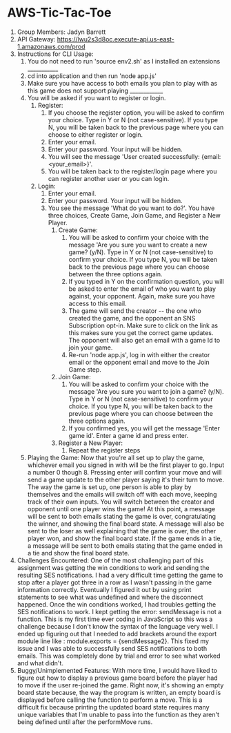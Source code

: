 # AWS-Tic-Tac-Toe

1. Group Members: Jadyn Barrett
2. API Gateway: https://lwu2s3d8oc.execute-api.us-east-1.amazonaws.com/prod
3. Instructions for CLI Usage:
   1. You do not need to run 'source env2.sh' as I installed an extensions ___________
   2. cd into application and then run 'node app.js'
   3. Make sure you have access to both emails you plan to play with as this game does not support playing ____________
   4. You will be asked if you want to register or login.
        1. Register:
             1. If you choose the register option, you will be asked to confirm your choice. Type in Y or N (not case-sensitive). If you type N, you will be taken back to the previous page where you can choose to either register or login.
             2. Enter your email.
             3. Enter your password. Your input will be hidden.
             4. You will see the message 'User created successfully: {email: <your_email>}'.
             5. You will be taken back to the register/login page where you can register another user or you can login.
        2. Login:
             1. Enter your email.
             2. Enter your password. Your input will be hidden.
             3. You see the message 'What do you want to do?'. You have three choices, Create Game, Join Game, and Register a New Player.
                  1. Create Game:
                       1. You will be asked to confirm your choice with the message 'Are you sure you want to create a new game? (y/N). Type in Y or N (not case-sensitive) to confirm your choice. If you type N, you will be taken back to the previous page where you can choose between the three options again.
                       2. If you typed in Y on the confirmation question, you will be asked to enter the email of who you want to play against, your opponent. Again, make sure you have access to this email.
                       3. The game will send the creator -- the one who created the game, and the opponent an SNS Subscription opt-in. Make sure to click on the link as this makes sure you get the correct game updates. The opponent will also get an email with a game Id to join your game. 
                       4. Re-run 'node app.js', log in with either the creator email or the opponent email and move to the Join Game step.
                  3. Join Game:
                       1. You will be asked to confirm your choice with the message 'Are you sure you want to join a game? (y/N). Type in Y or N (not case-sensitive) to confirm your choice. If you type N, you will be taken back to the previous page where you can choose between the three options again.
                       2. If you confirmed yes, you will get the message 'Enter game id'. Enter a game id and press enter.
                  4. Register a New Player:
                       1. Repeat the register steps
   5. Playing the Game: Now that you're all set up to play the game, whichever email you signed in with will be the first player to go. Input a number 0 though 8. Pressing enter will confirm your move and will send a game update to the other player saying it's their turn to move. The way the game is set up, one person is able to play by themselves and the emails will switch off with each move, keeping track of their own inputs. You will switch between the creator and opponent until one player wins the game! At this point, a message will be sent to both emails stating the game is over, congratulating the winner, and showing the final board state. A message will also be sent to the loser as well explaining that the game is over, the other player won, and show the final board state. If the game ends in a tie, a message will be sent to both emails stating that the game ended in a tie and show the final board state.
4. Challenges Encountered: One of the most challenging part of this assignment was getting the win conditions to work and sending the resulting SES notifications. I had a very difficult time getting the game to stop after a player got three in a row as I wasn't passing in the game information correctly. Eventually I figured it out by using print statements to see what was undefined and where the disconnect happened. Once the win conditions worked, I had troubles getting the SES notifications to work. I kept getting the error: sendMessage is not a function. This is my first time ever coding in JavaScript so this was a challenge because I don't know the syntax of the language very well. I ended up figuring out that I needed to add brackets around the export module line like : module.exports = {sendMessage2}. This fixed my issue and I was able to successfully send SES notifications to both emails. This was completely done by trial and error to see what worked and what didn't. 
5. Buggy/Unimplemented Features: With more time, I would have liked to figure out how to display a previous game board before the player had to move if the user re-joined the game. Right now, it's showing an empty board state because, the way the program is written, an empty board is displayed before calling the function to perform a move. This is a difficult fix because printing the updated board state requires many unique variables that I'm unable to pass into the function as they aren't being defined until after the performMove runs. 


